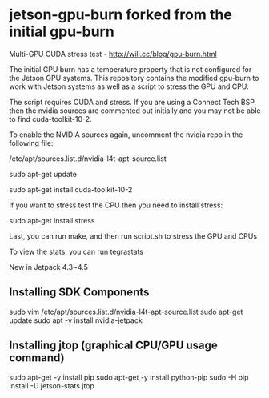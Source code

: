 # jetson-gpu-burn forked from the initial gpu-burn
Multi-GPU CUDA stress test - http://wili.cc/blog/gpu-burn.html

The initial GPU burn has a temperature property that is not configured for the Jetson GPU systems. This repository contains the modified gpu-burn to work with Jetson systems as well as a script to stress the GPU and CPU.

The script requires CUDA and stress. If you are using a Connect Tech BSP, then the nvidia sources are commented out initially and you may not be able to find cuda-toolkit-10-2.


To enable the NVIDIA sources again, uncomment the nvidia repo in the following file:

/etc/apt/sources.list.d/nvidia-l4t-apt-source.list

sudo apt-get update

sudo apt-get install cuda-toolkit-10-2


If you want to stress test the CPU then you need to install stress:

sudo apt-get install stress


Last, you can run make, and then run script.sh to stress the GPU and CPUs

To view the stats, you can run tegrastats

New in Jetpack 4.3~4.5
## Installing SDK Components
sudo vim /etc/apt/sources.list.d/nvidia-l4t-apt-source.list
sudo apt-get update
sudo apt -y install nvidia-jetpack

## Installing jtop (graphical CPU/GPU usage command)
sudo apt-get -y install pip
sudo apt-get -y install python-pip
sudo -H pip install -U jetson-stats
jtop

